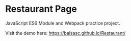 # Restaurant Page

JavaScript ES6 Module and Webpack practice project.

Visit the demo here: https://balsasc.github.io/Restaurant/
